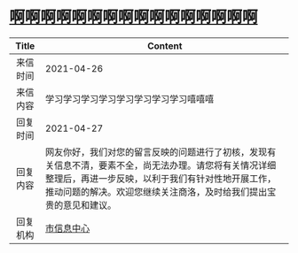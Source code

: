 # <a href="http://www.shangluo.gov.cn/zmhd/ldxxxx.jsp?urltype=leadermail.LeaderMailContentUrl&wbtreeid=1112&leadermailid=7194">啊啊啊啊啊啊啊啊啊啊啊啊啊啊啊啊</a>
| Title |                                                     Content                                                      |
|:-----:|------------------------------------------------------------------------------------------------------------------|
| 来信时间  | 2021-04-26                                                                                                       |
| 来信内容  | 学习学习学习学习学习学习学习学习嘻嘻嘻                                                                                              |
| 回复时间  | 2021-04-27                                                                                                       |
| 回复内容  | 网友你好，我们对您的留言反映的问题进行了初核，发现有关信息不清，要素不全，尚无法办理。请您将有关情况详细整理后，再进一步反映，以利于我们有针对性地开展工作，推动问题的解决。欢迎您继续关注商洛，及时给我们提出宝贵的意见和建议。 |
| 回复机构  | <a href="../../category/agencies/市信息中心.md">市信息中心</a>                                                             |